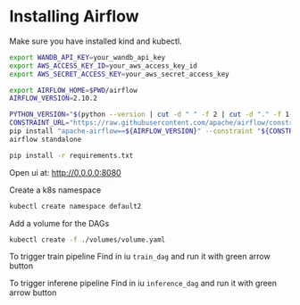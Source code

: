 # Installing Airflow
Make sure you have installed kind and kubectl.


```bash
export WANDB_API_KEY=your_wandb_api_key
export AWS_ACCESS_KEY_ID=your_aws_access_key_id
export AWS_SECRET_ACCESS_KEY=your_aws_secret_access_key
```

```bash
export AIRFLOW_HOME=$PWD/airflow
AIRFLOW_VERSION=2.10.2

PYTHON_VERSION="$(python --version | cut -d " " -f 2 | cut -d "." -f 1-2)"
CONSTRAINT_URL="https://raw.githubusercontent.com/apache/airflow/constraints-${AIRFLOW_VERSION}/constraints-${PYTHON_VERSION}.txt"
pip install "apache-airflow==${AIRFLOW_VERSION}" --constraint "${CONSTRAINT_URL}"
airflow standalone

pip install -r requirements.txt
```



Open ui at:
http://0.0.0.0:8080

Create a k8s namespace
```bash
kubectl create namespace default2
```

Add a volume for the DAGs
```bash
kubectl create -f ./volumes/volume.yaml
```

To trigger train pipeline
Find in iu `train_dag` and run it with green arrow button


To trigger inferene pipeline
Find in iu `inference_dag` and run it with green arrow button
